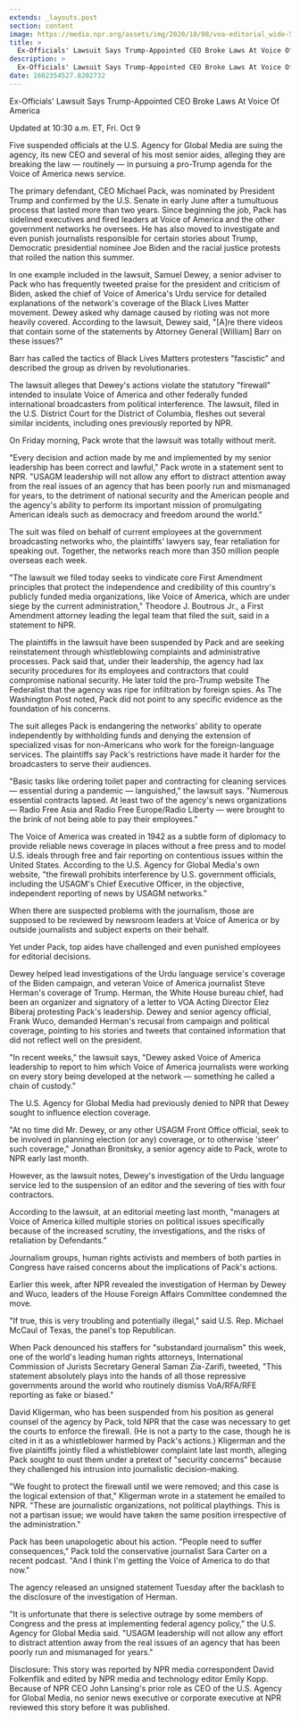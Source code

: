 ```yaml
--- 
extends: _layouts.post 
section: content 
image: https://media.npr.org/assets/img/2020/10/08/voa-editorial_wide-504c39bb2068226ffde9196769cab87fcc09526c.png?s=1400 
title: > 
  Ex-Officials' Lawsuit Says Trump-Appointed CEO Broke Laws At Voice Of America 
description: > 
  Ex-Officials' Lawsuit Says Trump-Appointed CEO Broke Laws At Voice Of AmericaUpdated at 10:30 a.m.Since beginning the job, Pack has sidelined executives and fired leaders at Voice of America and the other government networks he oversees.According to the lawsuit, Dewey said, "[A]re there videos that contain some of the statements by Attorney General [William] Barr on these issues?"The lawsuit alleges that Dewey's actions violate the statutory "firewall" intended to insulate Voice of America and other federally funded international broadcasters from political interference.Disclosure: This story was reported by NPR media correspondent David Folkenflik and edited by NPR media and technology editor Emily Kopp. 
date: 1602354527.8202732 
--- 
```

Ex-Officials' Lawsuit Says Trump-Appointed CEO Broke Laws At Voice Of America

Updated at 10:30 a.m. ET, Fri. Oct 9

Five suspended officials at the U.S. Agency for Global Media are suing the agency, its new CEO and several of his most senior aides, alleging they are breaking the law — routinely — in pursuing a pro-Trump agenda for the Voice of America news service.

The primary defendant, CEO Michael Pack, was nominated by President Trump and confirmed by the U.S. Senate in early June after a tumultuous process that lasted more than two years. Since beginning the job, Pack has sidelined executives and fired leaders at Voice of America and the other government networks he oversees. He has also moved to investigate and even punish journalists responsible for certain stories about Trump, Democratic presidential nominee Joe Biden and the racial justice protests that roiled the nation this summer.

In one example included in the lawsuit, Samuel Dewey, a senior adviser to Pack who has frequently tweeted praise for the president and criticism of Biden, asked the chief of Voice of America's Urdu service for detailed explanations of the network's coverage of the Black Lives Matter movement. Dewey asked why damage caused by rioting was not more heavily covered. According to the lawsuit, Dewey said, "[A]re there videos that contain some of the statements by Attorney General [William] Barr on these issues?"

Barr has called the tactics of Black Lives Matters protesters "fascistic" and described the group as driven by revolutionaries.

The lawsuit alleges that Dewey's actions violate the statutory "firewall" intended to insulate Voice of America and other federally funded international broadcasters from political interference. The lawsuit, filed in the U.S. District Court for the District of Columbia, fleshes out several similar incidents, including ones previously reported by NPR.

On Friday morning, Pack wrote that the lawsuit was totally without merit.

"Every decision and action made by me and implemented by my senior leadership has been correct and lawful," Pack wrote in a statement sent to NPR. "USAGM leadership will not allow any effort to distract attention away from the real issues of an agency that has been poorly run and mismanaged for years, to the detriment of national security and the American people and the agency's ability to perform its important mission of promulgating American ideals such as democracy and freedom around the world."

The suit was filed on behalf of current employees at the government broadcasting networks who, the plaintiffs' lawyers say, fear retaliation for speaking out. Together, the networks reach more than 350 million people overseas each week.

"The lawsuit we filed today seeks to vindicate core First Amendment principles that protect the independence and credibility of this country's publicly funded media organizations, like Voice of America, which are under siege by the current administration," Theodore J. Boutrous Jr., a First Amendment attorney leading the legal team that filed the suit, said in a statement to NPR.

The plaintiffs in the lawsuit have been suspended by Pack and are seeking reinstatement through whistleblowing complaints and administrative processes. Pack said that, under their leadership, the agency had lax security procedures for its employees and contractors that could compromise national security. He later told the pro-Trump website The Federalist that the agency was ripe for infiltration by foreign spies. As The Washington Post noted, Pack did not point to any specific evidence as the foundation of his concerns.

The suit alleges Pack is endangering the networks' ability to operate independently by withholding funds and denying the extension of specialized visas for non-Americans who work for the foreign-language services. The plaintiffs say Pack's restrictions have made it harder for the broadcasters to serve their audiences.

"Basic tasks like ordering toilet paper and contracting for cleaning services — essential during a pandemic — languished," the lawsuit says. "Numerous essential contracts lapsed. At least two of the agency's news organizations — Radio Free Asia and Radio Free Europe/Radio Liberty — were brought to the brink of not being able to pay their employees."

The Voice of America was created in 1942 as a subtle form of diplomacy to provide reliable news coverage in places without a free press and to model U.S. ideals through free and fair reporting on contentious issues within the United States. According to the U.S. Agency for Global Media's own website, "the firewall prohibits interference by U.S. government officials, including the USAGM's Chief Executive Officer, in the objective, independent reporting of news by USAGM networks."

When there are suspected problems with the journalism, those are supposed to be reviewed by newsroom leaders at Voice of America or by outside journalists and subject experts on their behalf.

Yet under Pack, top aides have challenged and even punished employees for editorial decisions.

Dewey helped lead investigations of the Urdu language service's coverage of the Biden campaign, and veteran Voice of America journalist Steve Herman's coverage of Trump. Herman, the White House bureau chief, had been an organizer and signatory of a letter to VOA Acting Director Elez Biberaj protesting Pack's leadership. Dewey and senior agency official, Frank Wuco, demanded Herman's recusal from campaign and political coverage, pointing to his stories and tweets that contained information that did not reflect well on the president.

"In recent weeks," the lawsuit says, "Dewey asked Voice of America leadership to report to him which Voice of America journalists were working on every story being developed at the network — something he called a chain of custody."

The U.S. Agency for Global Media had previously denied to NPR that Dewey sought to influence election coverage.

"At no time did Mr. Dewey, or any other USAGM Front Office official, seek to be involved in planning election (or any) coverage, or to otherwise 'steer' such coverage," Jonathan Bronitsky, a senior agency aide to Pack, wrote to NPR early last month.

However, as the lawsuit notes, Dewey's investigation of the Urdu language service led to the suspension of an editor and the severing of ties with four contractors.

According to the lawsuit, at an editorial meeting last month, "managers at Voice of America killed multiple stories on political issues specifically because of the increased scrutiny, the investigations, and the risks of retaliation by Defendants."

Journalism groups, human rights activists and members of both parties in Congress have raised concerns about the implications of Pack's actions.

Earlier this week, after NPR revealed the investigation of Herman by Dewey and Wuco, leaders of the House Foreign Affairs Committee condemned the move.

"If true, this is very troubling and potentially illegal," said U.S. Rep. Michael McCaul of Texas, the panel's top Republican.

When Pack denounced his staffers for "substandard journalism" this week, one of the world's leading human rights attorneys, International Commission of Jurists Secretary General Saman Zia-Zarifi, tweeted, "This statement absolutely plays into the hands of all those repressive governments around the world who routinely dismiss VoA/RFA/RFE reporting as fake or biased."

David Kligerman, who has been suspended from his position as general counsel of the agency by Pack, told NPR that the case was necessary to get the courts to enforce the firewall. (He is not a party to the case, though he is cited in it as a whistleblower harmed by Pack's actions.) Kligerman and the five plaintiffs jointly filed a whistleblower complaint late last month, alleging Pack sought to oust them under a pretext of "security concerns" because they challenged his intrusion into journalistic decision-making.

"We fought to protect the firewall until we were removed; and this case is the logical extension of that," Kligerman wrote in a statement he emailed to NPR. "These are journalistic organizations, not political playthings. This is not a partisan issue; we would have taken the same position irrespective of the administration."

Pack has been unapologetic about his action. "People need to suffer consequences," Pack told the conservative journalist Sara Carter on a recent podcast. "And I think I'm getting the Voice of America to do that now."

The agency released an unsigned statement Tuesday after the backlash to the disclosure of the investigation of Herman.

"It is unfortunate that there is selective outrage by some members of Congress and the press at implementing federal agency policy," the U.S. Agency for Global Media said. "USAGM leadership will not allow any effort to distract attention away from the real issues of an agency that has been poorly run and mismanaged for years."

Disclosure: This story was reported by NPR media correspondent David Folkenflik and edited by NPR media and technology editor Emily Kopp. Because of NPR CEO John Lansing's prior role as CEO of the U.S. Agency for Global Media, no senior news executive or corporate executive at NPR reviewed this story before it was published.